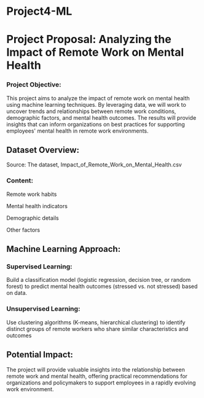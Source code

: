 # Project4-ML

# Project Proposal: Analyzing the Impact of Remote Work on Mental Health
### Project Objective:
This project aims to analyze the impact of remote work on mental health using machine learning techniques. By leveraging data, we will work to uncover trends and relationships between remote work conditions, demographic factors, and mental health outcomes. The results will provide insights that can inform organizations on best practices for supporting employees' mental health in remote work environments.

## Dataset Overview:
Source: The dataset, Impact_of_Remote_Work_on_Mental_Health.csv
### Content:

Remote work habits 

Mental health indicators 

Demographic details 

Other factors

## Machine Learning Approach:
### Supervised Learning:
Build a classification model (logistic regression, decision tree, or random forest) to predict mental health outcomes (stressed vs. not stressed) based on data.
### Unsupervised Learning:
Use clustering algorithms (K-means, hierarchical clustering) to identify distinct groups of remote workers who share similar characteristics and outcomes

## Potential Impact:
The project will provide valuable insights into the relationship between remote work and mental health, offering practical recommendations for organizations and policymakers to support employees in a rapidly evolving work environment.
